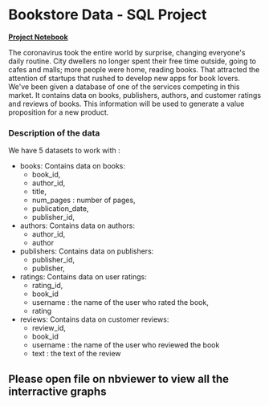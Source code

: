 
# **Bookstore Data - SQL Project**

**[Project Notebook](https://github.com/trezaim13/Practicum100-Portfolio/blob/main/Bookstore-Database/Bookstore-SQL-Project.ipynb)**

The coronavirus took the entire world by surprise, changing everyone's daily routine. City dwellers no longer spent their free time outside, going to cafes and malls; more people were home, reading books. That attracted the attention of startups that rushed to develop new apps for book lovers.
We've been given a database of one of the services competing in this market. It contains data on books, publishers, authors, and customer ratings and reviews of books. This information will be used to generate a value proposition for a new product.

### Description of the data

We have 5 datasets to work with : 
- books: Contains data on books:
  * book_id,
  * author_id,
  * title,
  * num_pages : number of pages,
  * publication_date,
  * publisher_id,
- authors: Contains data on authors:
  * author_id,
  * author
- publishers: Contains data on publishers:
  * publisher_id,
  * publisher,
- ratings: Contains data on user ratings:
  * rating_id,
  * book_id
  * username : the name of the user who rated the book,
  * rating
- reviews: Contains data on customer reviews:
  * review_id,
  * book_id
  * username  : the name of the user who reviewed the book
  * text : the text of the review

## Please open file on nbviewer to view all the interractive graphs
